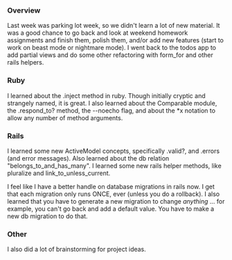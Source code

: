 ### Overview
Last week was parking lot week, so we didn't learn a lot of new material. It was a good chance to go back and look at weekend homework assignments and finish them, polish them, and/or add new features (start to work on beast mode or nightmare mode). I went back to the todos app to add partial views and do some other refactoring with form_for and other rails helpers. 

### Ruby
I learned about the .inject method in ruby. Though initially cryptic and strangely named, it is great. I also learned about the Comparable module, the .respond_to? method, the --noecho flag, and about the *x notation to allow any number of method arguments.

### Rails
I learned some new ActiveModel concepts, specifically .valid?, and .errors (and error messages). Also learned about the db relation "belongs_to_and_has_many". I learned some new rails helper methods, like pluralize and link_to_unless_current.

I feel like I have a better handle on database migrations in rails now. I get that each migration only runs ONCE, ever (unless you do a rollback). I also learned that you have to generate a new migration to change *anything* ... for example, you can't go back and add a default value. You have to make a new db migration to do that.

### Other
I also did a lot of brainstorming for project ideas. 
